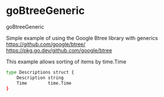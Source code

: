 # goBtreeGeneric
goBtreeGeneric

Simple example of using the Google Btree library with generics
https://github.com/google/btree/
https://pkg.go.dev/github.com/google/btree

This example allows sorting of items by time.Time
```bash
type Descriptions struct {
	Description string
	Time        time.Time
}
```
